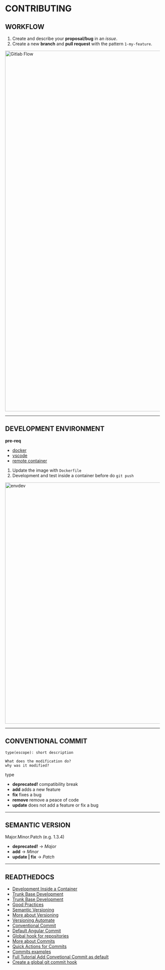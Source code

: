 # CONTRIBUTING

## WORKFLOW

1. Create and describe your **proposal/bug** in an _issue_.
2. Create a new **branch** and **pull request** with the pattern `1-my-feature`.

<img width="1172" alt="Gitlab Flow" src="https://user-images.githubusercontent.com/50037567/165442258-072abfe6-2295-40d6-a573-92f851878c4c.png">

---

## DEVELOPMENT ENVIRONMENT

**pre-req**

- [docker](https://docs.docker.com/engine/install/)
- [vscode](https://code.visualstudio.com/download)
- [remote container](https://code.visualstudio.com/docs/remote/containers)

1. Update the image with `Dockerfile`
2. Development and test inside a container before do `git push`

<img width="784" alt="envdev" src="https://user-images.githubusercontent.com/50037567/167924906-e9791796-c673-49b6-957b-493b33745907.png">

---

## CONVENTIONAL COMMIT

```
type(escope): short description

What does the modification do?
why was it modified?

```

type

- **deprecated!** compatibility break
- **add** adds a new feature
- **fix** fixes a bug
- **remove** remove a peace of code
- **update** does not add a feature or fix a bug

---

## SEMANTIC VERSION

Major.Minor.Patch (e.g. 1.3.4)

- **deprecated!** -> _Major_
- **add** -> _Minor_
- **update | fix** -> _Patch_

---

## READTHEDOCS

- [Development Inside a Container](https://code.visualstudio.com/docs/remote/containers#_getting-started)
- [Trunk Base Development](https://trunkbaseddevelopment.com)
- [Trunk Base Development](https://trunkbaseddevelopment.com)
- [Good Practices](https://bestpractices.coreinfrastructure.org/pt-BR)
- [Semantic Versioning](https://semver.org/lang/pt-BR/)
- [More about Versioning](http://www.modelcvs.org/versioning/)
- [Versioning Automate](https://bhuwanupadhyay.github.io/2020/04/applying-semantic-versioning-with-git-repository/)
- [Conventional Commit](https://www.conventionalcommits.org/en/v1.0.0-beta.2/#why-use-conventional-commits)
- [Default Angular Commit](https://github.com/angular/angular/blob/22b96b9/CONTRIBUTING.md#-commit-message-guidelines)
- [Global hook for repositories](https://docs.gitlab.com/ce/administration/server_hooks.html#set-a-global-server-hook-for-all-repositories)
- [More about Commits](https://chris.beams.io/posts/git-commit/)
- [Quick Actions for Commits](https://docs.gitlab.com/ee/user/project/quick_actions.html)
- [Commits examples](https://docs.google.com/document/d/1QrDFcIiPjSLDn3EL15IJygNPiHORgU1_OOAqWjiDU5Y/edit#)
- [Full Tutorial Add Convetional Commit as default](https://prahladyeri.com/blog/2019/06/how-to-enforce-conventional-commit-messages-using-git-hooks.html)
- [Create a global git commit hook](https://coderwall.com/p/jp7d5q/create-a-global-git-commit-hook)
